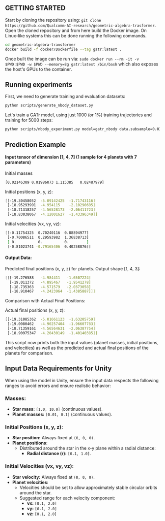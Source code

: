 ## GETTING STARTED
Start by cloning the repository using:
`git clone https://github.com/Qualcomm-AI-research/geometric-algebra-trasformer`.
Open the cloned repository and from here build the Docker image.
On Linux-like systems this can be done running the following commands.
```bash
cd geometric-algebra-transformer
docker build -f docker/Dockerfile --tag gatr:latest .
```
Once built the image can be run via:
`sudo docker run --rm -it -v $PWD:$PWD -w $PWD --memory=8g gatr:latest /bin/bash`
which also exposes the host's GPUs to the container.

## Running experiments

First, we need to generate training and evaluation datasets:
```bash
python scripts/generate_nbody_dataset.py
```

Let's train a GATr model, using just 1000 (or 1%) training trajectories and training for 5000 steps:

```bash
python scripts/nbody_experiment.py model=gatr_nbody data.subsample=0.01 training.steps=5000 run_name=gatr
```
## Prediction Example

#### Input tensor of dimension [1, 4, 7] (1 sample for 4 planets with 7 parameters)

Initial masses 
```bash
[0.02146309 0.01986073 1.115385   0.02487979]
```

Initial positions (x, y, z):
```bash
[[-19.30458052  -5.09142425  -1.71743116]
 [-18.95293991  -4.954115    -2.10290605]
 [-18.71318257  -4.56528173  -2.06411723]
 [-18.83038067  -4.12001627  -1.43396349]]
```

Initial velocities (vx, vy, vz):

```bash
[[-0.11754325  0.70240116  0.88894977]
 [-0.70086511  0.29593982  1.36838713]
 [ 0.          0.          0.        ]
 [-0.81023741 -0.79165406  0.40258876]]
 ```

#### Output Data:

Predicted final positions (x, y, z) for planets. Output shape [1, 4, 3]:
```bash
[[[-19.276588   -4.984411   -1.6507224]
  [-19.011372   -4.895467   -1.9541278]
  [-18.735363   -4.571579   -2.0373058]
  [-18.910467   -4.2423964  -1.4385887]]]
```  
Comparison with Actual Final Positions:

Actual final positions (x, y, z):
```bash
[[-19.31085362  -5.01661123  -1.63205759]
 [-19.0080462   -4.90257404  -1.96607783]
 [-18.71359161  -4.56564631  -2.06387754]
 [-18.90975347  -4.20430149  -1.40140385]]
``` 
This script now prints both the input values (planet masses, initial positions, and velocities) as well as the predicted and actual final positions of the planets for comparison.

## Input Data Requirements for Unity

When using the model in Unity, ensure the input data respects the following ranges to avoid errors and ensure realistic behavior:

### **Masses:**
- **Star mass:** `[1.0, 10.0]` (continuous values). 
- **Planet masses:** `[0.01, 0.1]` (continuous values).

### **Initial Positions (x, y, z):**
- **Star position:** Always fixed at `(0, 0, 0)`.
- **Planet positions:** 
  - Distributed around the star in the x-y plane within a radial distance:
    - **Radial distance (r):** `[0.1, 1.0]`.

### **Initial Velocities (vx, vy, vz):**
- **Star velocity:** Always fixed at `(0, 0, 0)`.
- **Planet velocities:** 
  - Velocities should be set to allow approximately stable circular orbits around the star.
  - Suggested range for each velocity component:
    - **vx:** `[0.1, 2.0]`
    - **vy:** `[0.1, 2.0]`
    - **vz:** `[0.1, 2.0]`
